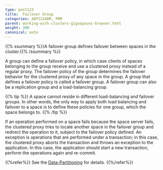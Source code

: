 ```yaml
---
type: post122
title:  Failover Group
categories: XAP122ADM, PRM
parent: working-with-clusters-gigaspaces-browser.html
weight: 300
canonical: auto
---
```


{{% ssummary %}}A failover group defines failover between spaces in the cluster.{{% /ssummary %}}


A group can define a failover policy, in which case clients of spaces belonging to the group receive and use a clustered proxy instead of a regular proxy. The failover policy of the group determines the failover behavior for the clustered proxy of any space in the group.
A group that defines a failover policy is called a failover group. A failover group can also be a replication group and a load-balancing group.

{{% tip %}}
A space cannot reside in different load-balancing and failover groups. In other words, the only way to apply both load balancing and failover to a space is to define these policies for one group, which the space belongs to.
{{% /tip %}}

If an operation performed on a space fails because the space server fails, the clustered proxy tries to locate another space in the failover group and redirect the operation to it, subject to the failover policy defined. An exception is operations that are performed under a transaction; in this case, the clustered proxy aborts the transaction and throws an exception to the application. In this case, the application should start a new transaction, perform the operations again and re-commit.

{{%refer%}}
See the [Data-Partitioning](./data-partitioning.html) for details.
{{%/refer%}}
